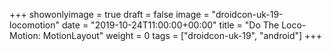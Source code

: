 +++
showonlyimage = true
draft = false
image = "droidcon-uk-19-locomotion"
date = "2019-10-24T11:00:00+00:00"
title = "Do The Loco-Motion: MotionLayout"
weight = 0
tags = ["droidcon-uk-19", "android"]
+++
